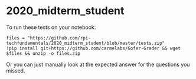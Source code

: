 # 2020_midterm_student


To run these tests on your notebook:

```
files = "https://github.com/rpi-techfundamentals/2020_midterm_student/blob/master/tests.zip" 
!pip install git+https://github.com/carmelabs/Gofer-Grader && wget $files && unzip -o files.zip
```


Or you can just manually look at the expected answer for the questions you missed.  
